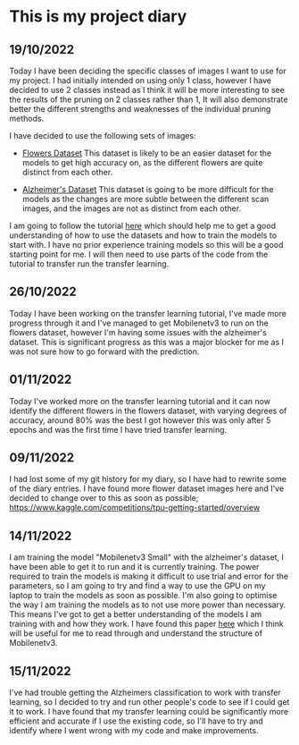 # This is my project diary

## 19/10/2022

Today I have been deciding the specific classes of images I want to use for my project.
I had initially intended on using only 1 class, however I have decided to use 2 classes instead as I think it will be more interesting to see the results of the pruning on 2 classes rather than 1,
It will also demonstrate better the different strengths and weaknesses of the individual pruning methods.

I have decided to use the following sets of images:

- [Flowers Dataset](https://storage.googleapis.com/download.tensorflow.org/example_images/flower_photos.tgz)
	This dataset is likely to be an easier dataset for the models to get high accuracy on, as the different flowers are quite distinct from each other.

- [Alzheimer's Dataset](https://www.kaggle.com/datasets/uraninjo/augmented-alzheimer-mri-dataset)
	This dataset is going to be more difficult for the models as the changes are more subtle between the different scan images, and the images are not as distinct from each other.


I am going to follow the tutorial [here](https://www.tensorflow.org/tutorials/images/classification) which should help me to get a good understanding of how to use the datasets and how to train the models to start with.
I have no prior experience training models so this will be a good starting point for me.
I will then need to use parts of the code from the tutorial to transfer run the transfer learning.

## 26/10/2022

Today I have been working on the transfer learning tutorial, I've made more progress through it and I've managed to get
Mobilenetv3 to run on the flowers dataset, however I'm having some issues with the alzheimer's dataset.
This is significant progress as this was a major blocker for me as I was not sure how to go forward with the prediction.

## 01/11/2022

Today I've worked more on the transfer learning tutorial and it can now identify the different flowers in the flowers dataset, 
with varying degrees of accuracy, around 80% was the best I got however this was only after 5 epochs and was the first time I have tried transfer learning.


## 09/11/2022

I had lost some of my git history for my diary, so I have had to rewrite some of the diary entries.
I have found more flower dataset images here and I've decided to change over to this as soon as possible;
https://www.kaggle.com/competitions/tpu-getting-started/overview

## 14/11/2022

I am training the model "Mobilenetv3 Small" with the alzheimer's dataset, I have been able to get it to run and it is currently training.
The power required to train the models is making it difficult to use trial and error for the parameters, so I am going to try and find a way to use the GPU on my laptop to train the models as soon as possible.
I'm also going to optimise the way I am training the models as to not use more power than necessary. This means I've got to get a better understanding of the models I am training with and how they work.
I have found this paper [here](https://arxiv.org/abs/1905.02244) which I think will be useful for me to read through and understand the structure of Mobilenetv3.

## 15/11/2022

I've had trouble getting the Alzheimers classification to work with transfer learning, so I decided to try and run other people's code to see if I could get it to work.
I have found that my transfer learning could be significantly more efficient and accurate if I use the existing code, so I'll have to try and identify where I went wrong with my code and make improvements.